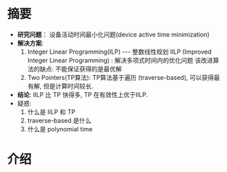 # 摘要

- **研究问题**：
  设备活动时间最小化问题(device active time minimization)
- **解决方案**:
  1. Integer Linear Programming(ILP) --- 整数线性规划
	  IILP (Improved Integer Linear Programming) : 解决多项式时间内的优化问题
	该改进算法的缺点: 不能保证获得的是最优解
  2. Two Pointers(TP算法): 
     TP算法基于遍历 (traverse-based), 可以获得最有解, 但是计算时间较长.
- **结论**:
  IILP 比 TP 快得多, TP 在有效性上优于IILP.
- 疑惑:
	1. 什么是 IILP 和 TP
	2. traverse-based 是什么
	3. 什么是 polynomial time

# 介绍



  
  